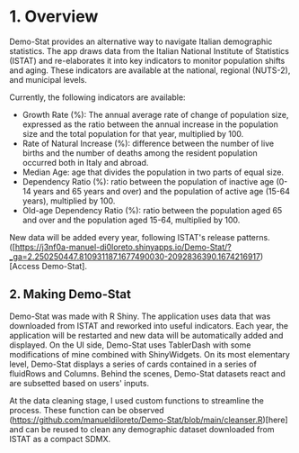 <h1>1. Overview</h1>

Demo-Stat provides an alternative way to navigate Italian demographic statistics. The app draws data from the Italian National Institute of Statistics (ISTAT) and re-elaborates it into key indicators to monitor population shifts and aging. These indicators are available at the national, regional (NUTS-2), and municipal levels.

Currently, the following indicators are available:

- Growth Rate (%): The annual average rate of change of population size, expressed as the ratio between the annual increase in the population size and the total population for that year, multiplied by 100.
- Rate of Natural Increase (%): difference between the number of live births and the number of deaths among the resident population occurred both in Italy and abroad.
- Median Age: age that divides the population in two parts of equal size.
- Dependency Ratio (%): ratio between the population of inactive age (0-14 years and 65 years and over) and the population of active age (15-64 years), multiplied by 100.
- Old-age Dependency Ratio (%): ratio between the population aged 65 and over and the population aged 15-64, multiplied by 100.

New data will be added every year, following ISTAT's release patterns.([https://j3nf0a-manuel-di0loreto.shinyapps.io/Demo-Stat/?_ga=2.250250447.810931187.1677490030-2092836390.1674216917)[Access Demo-Stat].


<h2>2. Making Demo-Stat</h2>

Demo-Stat was made with R Shiny. The application uses data that was downloaded from ISTAT and reworked into useful indicators. Each year, the application will be restarted and new data will be automatically added and displayed. On the UI side, Demo-Stat uses TablerDash with some modifications of mine combined with ShinyWidgets. On its most elementary level, Demo-Stat displays a series of cards contained in a series of fluidRows and Columns. Behind the scenes, Demo-Stat datasets react and are subsetted based on users' inputs. 

At the data cleaning stage, I used custom functions to streamline the process. These function can be observed (https://github.com/manueldiloreto/Demo-Stat/blob/main/cleanser.R)[here] and can be reused to clean any demographic dataset downloaded from ISTAT as a compact SDMX. 
